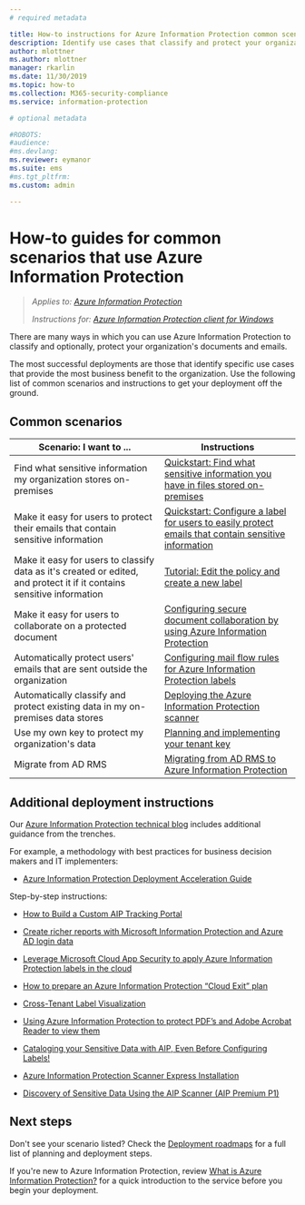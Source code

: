 ```yaml
---
# required metadata

title: How-to instructions for Azure Information Protection common scenarios 
description: Identify use cases that classify and protect your organization's data by using Azure Information Protection.
author: mlottner
ms.author: mlottner
manager: rkarlin
ms.date: 11/30/2019
ms.topic: how-to
ms.collection: M365-security-compliance
ms.service: information-protection

# optional metadata

#ROBOTS:
#audience:
#ms.devlang:
ms.reviewer: eymanor
ms.suite: ems
#ms.tgt_pltfrm:
ms.custom: admin

---
```


# How-to guides for common scenarios that use Azure Information Protection

>*Applies to: [Azure Information Protection](https://azure.microsoft.com/pricing/details/information-protection)*
>
> *Instructions for: [Azure Information Protection client for Windows](faqs.md#whats-the-difference-between-the-azure-information-protection-classic-and-unified-labeling-clients)*

There are many ways in which you can use Azure Information Protection to classify and optionally, protect your organization's documents and emails. 

The most successful deployments are those that identify specific use cases that provide the most business benefit to the organization. Use the following list of common scenarios and instructions to get your deployment off the ground.

## Common scenarios

|Scenario: I want to ...|Instructions|
|----------------|---------------|
|Find what sensitive information my organization stores on-premises|[Quickstart: Find what sensitive information you have in files stored on-premises](quickstart-findsensitiveinfo.md)|
|Make it easy for users to protect their emails that contain sensitive information|[Quickstart: Configure a label for users to easily protect emails that contain sensitive information](quickstart-label-dnf-protectedemail.md)|
|Make it easy for users to classify data as it's created or edited, and protect it if it contains sensitive information| [Tutorial: Edit the policy and create a new label](infoprotect-quick-start-tutorial.md)|
|Make it easy for users to collaborate on a protected document|[Configuring secure document collaboration by using Azure Information Protection](secure-collaboration-documents.md)|
|Automatically protect users' emails that are sent outside the organization| [Configuring mail flow rules for Azure Information Protection labels](configure-exo-rules.md)
|Automatically classify and protect existing data in my on-premises data stores|[Deploying the Azure Information Protection scanner](deploy-aip-scanner.md)|
|Use my own key to protect my organization's data| [Planning and implementing your tenant key](plan-implement-tenant-key.md)|
|Migrate from AD RMS|[Migrating from AD RMS to Azure Information Protection](migrate-from-ad-rms-to-azure-rms.md)|

## Additional deployment instructions

Our [Azure Information Protection technical blog](https://aka.ms/AIPblog) includes additional guidance from the trenches.

For example, a methodology with best practices for business decision makers and IT implementers:

- [Azure Information Protection Deployment Acceleration Guide](https://techcommunity.microsoft.com/t5/Azure-Information-Protection/Azure-Information-Protection-Deployment-Acceleration-Guide/ba-p/334423)

Step-by-step instructions:

- [How to Build a Custom AIP Tracking Portal](https://techcommunity.microsoft.com/t5/Azure-Information-Protection/How-to-Build-a-Custom-AIP-Tracking-Portal/ba-p/875849)

- [Create richer reports with Microsoft Information Protection and Azure AD login data](https://techcommunity.microsoft.com/t5/Azure-Information-Protection/Create-richer-reports-with-Microsoft-Information-Protection-and/ba-p/392713)

- [Leverage Microsoft Cloud App Security to apply Azure Information Protection labels in the cloud](https://techcommunity.microsoft.com/t5/Azure-Information-Protection/Leverage-Microsoft-Cloud-App-Security-to-apply-Azure-Information/ba-p/388638)

- [How to prepare an Azure Information Protection “Cloud Exit” plan](https://techcommunity.microsoft.com/t5/Azure-Information-Protection/How-to-prepare-an-Azure-Information-Protection-Cloud-Exit-plan/ba-p/382631)

- [Cross-Tenant Label Visualization](https://techcommunity.microsoft.com/t5/Azure-Information-Protection/Cross-Tenant-Label-Visualization/ba-p/356588)

- [Using Azure Information Protection to protect PDF’s and Adobe Acrobat Reader to view them](https://techcommunity.microsoft.com/t5/Azure-Information-Protection/Using-Azure-Information-Protection-to-protect-PDF-s-and-Adobe/ba-p/282010)

- [Cataloging your Sensitive Data with AIP, Even Before Configuring Labels!](https://techcommunity.microsoft.com/t5/Azure-Information-Protection/Cataloging-your-Sensitive-Data-with-AIP-Even-Before-Configuring/ba-p/267241)

- [Azure Information Protection Scanner Express Installation](https://techcommunity.microsoft.com/t5/Azure-Information-Protection/Azure-Information-Protection-Scanner-Express-Installation/ba-p/265424)

- [Discovery of Sensitive Data Using the AIP Scanner (AIP Premium P1)](https://techcommunity.microsoft.com/t5/Azure-Information-Protection/Discovery-of-Sensitive-Data-Using-the-AIP-Scanner-AIP-Premium-P1/ba-p/252040)

## Next steps

Don't see your scenario listed? Check the [Deployment roadmaps](deployment-roadmap.md) for a full list of planning and deployment steps.

If you're new to Azure Information Protection, review [What is Azure Information Protection?](what-is-information-protection.md) for a quick introduction to the service before you begin your deployment.
